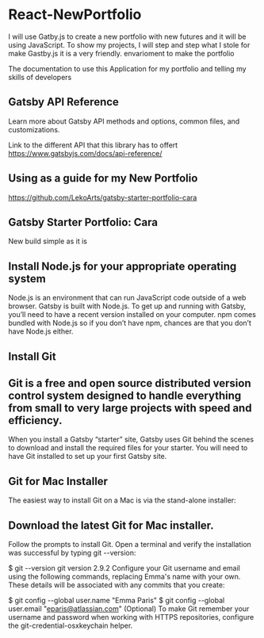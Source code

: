 # React-NewPortfolio
I will use Gatby.js to create a new portfolio
with new futures and it will be using JavaScript.
To show my projects, I will step and step what I stole for make Gastby.js it is a very friendly.
envarioment to make the portfolio

The documentation to use this Application for my portfolio and telling my skills of developers 


## Gatsby API Reference 

Learn more about Gatsby API methods and options, common files, and customizations.

Link to the different API that this library has to offert 
https://www.gatsbyjs.com/docs/api-reference/

 ## Using as a guide for my New Portfolio
 https://github.com/LekoArts/gatsby-starter-portfolio-cara
 ## Gatsby Starter Portfolio: Cara
 New build simple as it is 

## Install Node.js for your appropriate operating system

Node.js is an environment that can run JavaScript code outside of a web browser. Gatsby is built with Node.js. To get up and running with Gatsby, you’ll need to have a recent version installed on your computer. npm comes bundled with Node.js so if you don’t have npm, chances are that you don’t have Node.js either.

## Install Git

## Git is a free and open source distributed version control system designed to handle everything from small to very large projects with speed and efficiency. 
When you install a Gatsby “starter” site, Gatsby uses Git behind the scenes to download and install the required files for your starter. You will need to have Git installed to set up your first Gatsby site.
## Git for Mac Installer
The easiest way to install Git on a Mac is via the stand-alone installer:

## Download the latest Git for Mac installer.
Follow the prompts to install Git.
Open a terminal and verify the installation was successful by typing git --version:

 
$ git --version git version 2.9.2
Configure your Git username and email using the following commands, replacing Emma's name with your own. These details will be associated with any commits that you create:

 
$ git config --global user.name "Emma Paris" $ git config --global user.email "eparis@atlassian.com"
(Optional) To make Git remember your username and password when working with HTTPS repositories, configure the git-credential-osxkeychain helper.
